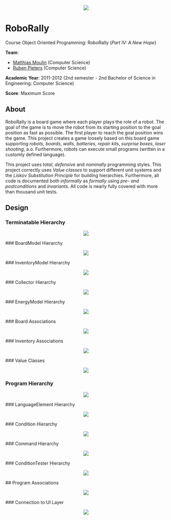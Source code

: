<p align="center"><img src="https://github.com/matt77hias/RoboRally/blob/master/src/res/roborally-icon.png"></p>

# RoboRally
Course Object Oriented Programming: RoboRally (*Part IV: A New Hope*)

**Team**:
* [Matthias Moulin](https://github.com/matt77hias) (Computer Science)
* [Ruben Pieters](https://github.com/rubenpieters) (Computer Science)

**Academic Year**: 2011-2012 (2nd semester - 2nd Bachelor of Science in Engineering: Computer Science)

**Score**: Maximum Score

## About
RoboRally is a board game where each player plays the role of a robot. The goal of the game is to move the robot from its starting position to the goal position as fast as possible. The first player to reach the goal position wins the game. This project creates a game loosely based on this board game supporting *robots*, *boards*, *walls*, *batteries*, *repair kits*, *surprise boxes*, *laser shooting*, a.o. Furthermore, robots can execute small programs (written in a customly defined language).

This project uses *total*, *defensive* and *nominally* programming styles. This project correctly uses *Value classes* to support different unit systems and the *Liskov Substitution Principle* for building hierarchies. Furthermore, all code is documented both *informally* as *formally* using *pre- and postconditions* and *invariants*. All code is nearly fully covered with more than thousand unit tests.

## Design
### Terminatable Hierarchy
<p align="center"><img src="https://github.com/matt77hias/RoboRally/blob/master/res/RoboRally_Terminatable Hierarchy.png"></p>
### BoardModel Hierarchy
<p align="center"><img src="https://github.com/matt77hias/RoboRally/blob/master/res/RoboRally_BoardModel Hierarchy.png"></p>
### InventoryModel Hierarchy
<p align="center"><img src="https://github.com/matt77hias/RoboRally/blob/master/res/RoboRally_InventoryModel Hierarchy Advanced.png"></p>
### Collector Hierarchy
<p align="center"><img src="https://github.com/matt77hias/RoboRally/blob/master/res/RoboRally_Collector Hierarchy.png"></p>
### EnergyModel Hierarchy
<p align="center"><img src="https://github.com/matt77hias/RoboRally/blob/master/res/RoboRally_EnergyModel Hierarchy Advanced.png"></p>
### Board Associations
<p align="center"><img src="https://github.com/matt77hias/RoboRally/blob/master/res/RoboRally_Board Associations.png"></p>
### Inventory Associations
<p align="center"><img src="https://github.com/matt77hias/RoboRally/blob/master/res/RoboRally_Inventory Associations.png"></p>
### Value Classes
<p align="center"><img src="https://github.com/matt77hias/RoboRally/blob/master/res/RoboRally_Comparables.png"></p>

### Program Hierarchy
<p align="center"><img src="https://github.com/matt77hias/RoboRally/blob/master/res/RoboRally_Program Hierarchy.png"></p>
### LanguageElement Hierarchy
<p align="center"><img src="https://github.com/matt77hias/RoboRally/blob/master/res/RoboRally_LanguageElement Hierarchy Advanced.png"></p>
### Condition Hierarchy
<p align="center"><img src="https://github.com/matt77hias/RoboRally/blob/master/res/RoboRally_Condition Hierarchy Advanced.png"></p>
### Command Hierarchy
<p align="center"><img src="https://github.com/matt77hias/RoboRally/blob/master/res/RoboRally_Command Hierarchy Advanced.png"></p>
### ConditionTester Hierarchy
<p align="center"><img src="https://github.com/matt77hias/RoboRally/blob/master/res/RoboRally_ConditionTester Hierarchy Advanced.png"></p>
## Program Associations
<p align="center"><img src="https://github.com/matt77hias/RoboRally/blob/master/res/RoboRally_Program Associations 2.png"></p>
### Connection to UI Layer
<p align="center"><img src="https://github.com/matt77hias/RoboRally/blob/master/res/RoboRally_UI Layer.png"></p>

